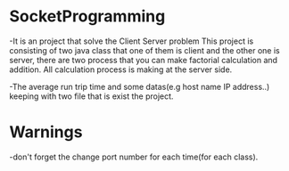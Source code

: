 # SocketProgramming
-It is an project that solve the Client Server problem
This project is consisting of two java class that one of them is client and the other one is server,
there are two process that you can make factorial calculation and addition.
All calculation process is making at the server side.

-The average run trip time and some datas(e.g host name IP address..) keeping with two file that is exist the project.

# Warnings
-don't forget the change port number for each time(for each class).
